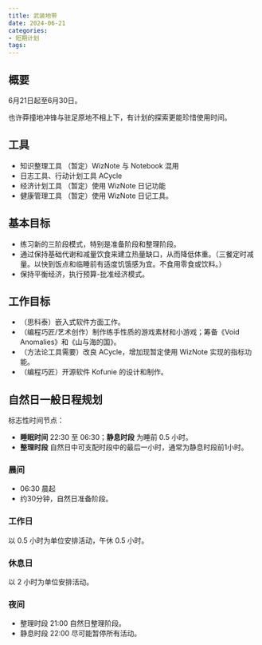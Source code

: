 ```yaml
---
title: 武装地带
date: 2024-06-21
categories:
- 短期计划
tags:
---
```


## 概要

6月21日起至6月30日。

也许莽撞地冲锋与驻足原地不相上下，有计划的探索更能珍惜使用时间。

## 工具

- 知识整理工具 （暂定）WizNote 与 Notebook 混用
- 日志工具、行动计划工具 ACycle
- 经济计划工具 （暂定）使用 WizNote 日记功能
- 健康管理工具 （暂定）使用 WizNote 日记工具。

## 基本目标

- 练习新的三阶段模式，特别是准备阶段和整理阶段。
- 通过保持基础代谢和减量饮食来建立热量缺口，从而降低体重。（三餐定时减量。以快到饭点和临睡前有适度饥饿感为宜。不食用零食或饮料。）
- 保持平衡经济，执行预算-批准经济模式。

## 工作目标

- （思科泰）嵌入式软件方面工作。
- （编程巧匠/艺术创作）制作练手性质的游戏素材和小游戏；筹备《Void Anomalies》和《山与海的国》。
- （方法论工具需要）改良 ACycle，增加现暂定使用 WizNote 实现的指标功能。
- （编程巧匠）开源软件 Kofunie 的设计和制作。

## 自然日一般日程规划

标志性时间节点：

- **睡眠时间** 22:30 至 06:30；**静息时段** 为睡前 0.5 小时。
- **整理时段** 自然日中可支配时段中的最后一小时，通常为静息时段前1小时。

### 晨间

- 06:30 晨起
- 约30分钟，自然日准备阶段。

### 工作日

以 0.5 小时为单位安排活动，午休 0.5 小时。

### 休息日

以 2 小时为单位安排活动。

### 夜间

- 整理时段 21:00 自然日整理阶段。
- 静息时段 22:00 尽可能暂停所有活动。
